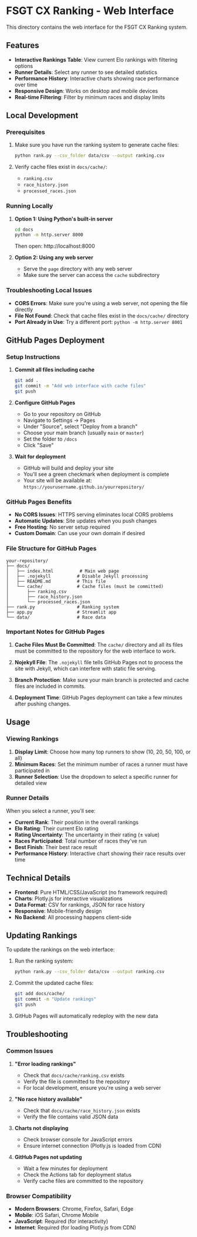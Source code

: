 # FSGT CX Ranking - Web Interface

This directory contains the web interface for the FSGT CX Ranking system.

## Features

- **Interactive Rankings Table**: View current Elo rankings with filtering options
- **Runner Details**: Select any runner to see detailed statistics
- **Performance History**: Interactive charts showing race performance over time
- **Responsive Design**: Works on desktop and mobile devices
- **Real-time Filtering**: Filter by minimum races and display limits

## Local Development

### Prerequisites

1. Make sure you have run the ranking system to generate cache files:
   ```bash
   python rank.py --csv_folder data/csv --output ranking.csv
   ```

2. Verify cache files exist in `docs/cache/`:
   - `ranking.csv`
   - `race_history.json`
   - `processed_races.json`

### Running Locally

1. **Option 1: Using Python's built-in server**
   ```bash
   cd docs
   python -m http.server 8000
   ```
   Then open: http://localhost:8000

2. **Option 2: Using any web server**
   - Serve the `page` directory with any web server
   - Make sure the server can access the `cache` subdirectory

### Troubleshooting Local Issues

- **CORS Errors**: Make sure you're using a web server, not opening the file directly
- **File Not Found**: Check that cache files exist in the `docs/cache/` directory
- **Port Already in Use**: Try a different port: `python -m http.server 8001`

## GitHub Pages Deployment

### Setup Instructions

1. **Commit all files including cache**
   ```bash
   git add .
   git commit -m "Add web interface with cache files"
   git push
   ```

2. **Configure GitHub Pages**
   - Go to your repository on GitHub
   - Navigate to Settings → Pages
   - Under "Source", select "Deploy from a branch"
   - Choose your main branch (usually `main` or `master`)
   - Set the folder to `/docs`
   - Click "Save"

3. **Wait for deployment**
   - GitHub will build and deploy your site
   - You'll see a green checkmark when deployment is complete
   - Your site will be available at: `https://yourusername.github.io/yourrepository/`

### GitHub Pages Benefits

- **No CORS Issues**: HTTPS serving eliminates local CORS problems
- **Automatic Updates**: Site updates when you push changes
- **Free Hosting**: No server setup required
- **Custom Domain**: Can use your own domain if desired

### File Structure for GitHub Pages

```
your-repository/
├── docs/
│   ├── index.html          # Main web page
│   ├── .nojekyll          # Disable Jekyll processing
│   ├── README.md          # This file
│   └── cache/             # Cache files (must be committed)
│       ├── ranking.csv
│       ├── race_history.json
│       └── processed_races.json
├── rank.py                # Ranking system
├── app.py                 # Streamlit app
└── data/                  # Race data
```

### Important Notes for GitHub Pages

1. **Cache Files Must Be Committed**: The `cache/` directory and all its files must be committed to the repository for the web interface to work.

2. **Nojekyll File**: The `.nojekyll` file tells GitHub Pages not to process the site with Jekyll, which can interfere with static file serving.

3. **Branch Protection**: Make sure your main branch is protected and cache files are included in commits.

4. **Deployment Time**: GitHub Pages deployment can take a few minutes after pushing changes.

## Usage

### Viewing Rankings

1. **Display Limit**: Choose how many top runners to show (10, 20, 50, 100, or all)
2. **Minimum Races**: Set the minimum number of races a runner must have participated in
3. **Runner Selection**: Use the dropdown to select a specific runner for detailed view

### Runner Details

When you select a runner, you'll see:
- **Current Rank**: Their position in the overall rankings
- **Elo Rating**: Their current Elo rating
- **Rating Uncertainty**: The uncertainty in their rating (± value)
- **Races Participated**: Total number of races they've run
- **Best Finish**: Their best race result
- **Performance History**: Interactive chart showing their race results over time

## Technical Details

- **Frontend**: Pure HTML/CSS/JavaScript (no framework required)
- **Charts**: Plotly.js for interactive visualizations
- **Data Format**: CSV for rankings, JSON for race history
- **Responsive**: Mobile-friendly design
- **No Backend**: All processing happens client-side

## Updating Rankings

To update the rankings on the web interface:

1. Run the ranking system:
   ```bash
   python rank.py --csv_folder data/csv --output ranking.csv
   ```

2. Commit the updated cache files:
   ```bash
   git add docs/cache/
   git commit -m "Update rankings"
   git push
   ```

3. GitHub Pages will automatically redeploy with the new data

## Troubleshooting

### Common Issues

1. **"Error loading rankings"**
   - Check that `docs/cache/ranking.csv` exists
   - Verify the file is committed to the repository
   - For local development, ensure you're using a web server

2. **"No race history available"**
   - Check that `docs/cache/race_history.json` exists
   - Verify the file contains valid JSON data

3. **Charts not displaying**
   - Check browser console for JavaScript errors
   - Ensure internet connection (Plotly.js is loaded from CDN)

4. **GitHub Pages not updating**
   - Wait a few minutes for deployment
   - Check the Actions tab for deployment status
   - Verify cache files are committed to the repository

### Browser Compatibility

- **Modern Browsers**: Chrome, Firefox, Safari, Edge
- **Mobile**: iOS Safari, Chrome Mobile
- **JavaScript**: Required (for interactivity)
- **Internet**: Required (for loading Plotly.js from CDN) 